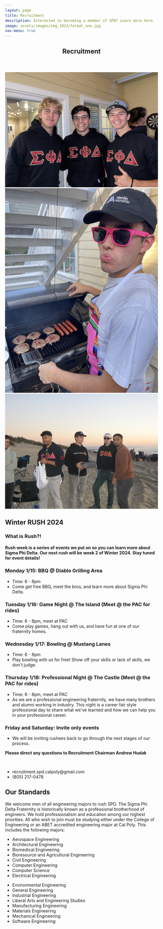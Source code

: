 ```yaml
---
layout: page
title: Recruitment
description: Interested in becoming a member of SPD? Learn more here.
image: assets/images/img_2023/formal_one.jpg
nav-menu: true
---
```


<!-- Main -->
<div id="main" class="alt">

<!-- One -->
<section id="one">
	<div class="inner">
		<header class="major">
			<h1>Recruitment</h1>
		</header>

<!-- Content -->
<div class="box alt">
	<div class="row 50% uniform">
		<div class="4u"><span class="image fit"><img src="assets/images/img_2023/recruitment_one.jpg" alt="" /></span></div>
		<div class="4u"><span class="image fit"><img src="assets/images/img_2023/alumni_two.jpg" alt="" /></span></div>
		<div class="4u$"><span class="image fit"><img src="assets/images/img_2023/alumni_one.JPG" alt="" /></span></div>
	</div>
</div>

<h2>Winter RUSH 2024</h2>
<h3>What is Rush?!</h3>
<h4>Rush week is a series of events we put on so you can learn more about Sigma Phi Delta. Our next rush will be week 2 of Winter 2024. Stay tuned for event details!</h4>
<div class="row">
    <div>
        <h3>Monday 1/15: BBQ @ Diablo Grilling Area</h3>
        <ul>
            <li>Time: 6 - 8pm</li>
            <li>Come get free BBQ, meet the bros, and learn more about Sigma Phi Delta.</li>
        </ul>
    </div>
    <div>
        <h3>Tuesday 1/16: Game Night @ The Island (Meet @ the PAC for rides)</h3>
        <ul>
            <li>Time: 6 - 8pm, meet at PAC</li>
            <li>Come play games, hang out with us, and have fun at one of our fraternity homes.</li>
        </ul>
    </div>
    <div>
        <h3>Wednesday 1/17: Bowling @ Mustang Lanes</h3>
        <ul>
            <li>Time: 6 - 8pm</li>
            <li>Play bowling with us for free! Show off your skills or lack of skills, we don't judge.</li>
        </ul>
    </div>
    <div>
        <h3>Thursday 1/18: Professional Night @ The Castle (Meet @ the PAC for rides)</h3>
        <ul>
            <li>Time: 6 - 8pm, meet at PAC</li>
            <li>As we are a professional engineering fraternity, we have many brothers and alumni working in industry. This night is a career fair style professional day to share what we've learned and how we can help you in your professional career.</li>
        </ul>
    </div>
    <div>
        <h3>Friday and Saturday: Invite only events</h3>
        <ul>
            <li>We will be inviting rushees back to go through the next stages of our process.</li>
        </ul>
    </div>
    <p><b>Please direct any questions to Recruitment Chairman Andrew Hudak</b></p>
    <br>
    <ul>
        <li>recruitment.spd.calpoly@gmail.com</li>
        <li>(805) 217-0478</li>
    </ul>
</div>

<h2 id="content">Our Standards</h2>
<p>We welcome men of all engineering majors to rush SPD. The Sigma Phi Delta Fraternity is historically known as a professional brotherhood of engineers. We hold professionalism and education among our highest priorities. All who wish to join must be studying either under the College of Engineering or an ABET accredited engineering major at Cal Poly. This includes the following majors:
</p>

<div class="row">
	<div class="6u 12u$(small)">
		<ul>
			<li>Aerospace Engineering</li>
			<li>Architectural Engineering</li>
			<li>Biomedical Engineering</li>
			<li>Bioresource and Agricultural Engineering</li>
			<li>Civil Engineering</li>
			<li>Computer Engineering</li>
			<li>Computer Science</li>
			<li>Electrical Engineering</li>
		</ul>
	</div>
	<div class="6u 12u$(small)">
		<ul>
			<li>Environmental Engineering</li>
			<li>General Engineering</li>
			<li>Industrial Engineering</li>
			<li>Liberal Arts and Engineering Studies</li>
			<li>Manufacturing Engineering</li>
			<li>Materials Engineering</li>
			<li>Mechanical Engineering</li>
			<li>Software Engineering</li>
		</ul>
	</div>
</div>

</div>
</section>

</div>
